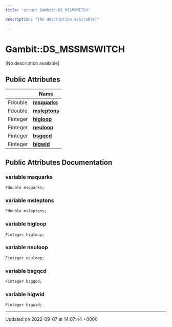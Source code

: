 ```yaml
---
title: 'struct Gambit::DS_MSSMSWITCH'

description: "[No description available]"

---
```


# Gambit::DS_MSSMSWITCH



[No description available]

## Public Attributes

|                | Name           |
| -------------- | -------------- |
| Fdouble | **[msquarks](/documentation/code/classes/structgambit_1_1ds__mssmswitch/#variable-msquarks)**  |
| Fdouble | **[msleptons](/documentation/code/classes/structgambit_1_1ds__mssmswitch/#variable-msleptons)**  |
| Finteger | **[higloop](/documentation/code/classes/structgambit_1_1ds__mssmswitch/#variable-higloop)**  |
| Finteger | **[neuloop](/documentation/code/classes/structgambit_1_1ds__mssmswitch/#variable-neuloop)**  |
| Finteger | **[bsgqcd](/documentation/code/classes/structgambit_1_1ds__mssmswitch/#variable-bsgqcd)**  |
| Finteger | **[higwid](/documentation/code/classes/structgambit_1_1ds__mssmswitch/#variable-higwid)**  |

## Public Attributes Documentation

### variable msquarks

```
Fdouble msquarks;
```


### variable msleptons

```
Fdouble msleptons;
```


### variable higloop

```
Finteger higloop;
```


### variable neuloop

```
Finteger neuloop;
```


### variable bsgqcd

```
Finteger bsgqcd;
```


### variable higwid

```
Finteger higwid;
```


-------------------------------

Updated on 2022-09-07 at 14:07:44 +0000